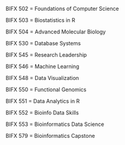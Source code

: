 BIFX 502 = Foundations of Computer Science

BIFX 503 = Biostatistics in R

BIFX 504 = Advanced Molecular Biology

BIFX 530 = Database Systems

BIFX 545 = Research Leadership

BIFX 546 = Machine Learning

BIFX 548 = Data Visualization

BIFX 550 = Functional Genomics

BIFX 551 = Data Analytics in R

BIFX 552 = Bioinfo Data Skills

BIFX 553 = Bioinformatics Data Science

BIFX 579 = Bioinformatics Capstone
